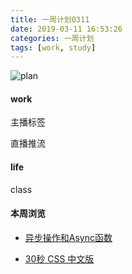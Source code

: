 ```yaml
---
title: 一周计划0311
date: 2019-03-11 16:53:26
categories: 一周计划
tags: [work, study]
---
```


![plan](https://user-gold-cdn.xitu.io/2018/9/3/1659f1969e015231?w=1424&h=698&f=png&s=1887559)

<!--more-->

#### work

主播标签

直播推流

#### life

class

#### 本周浏览

* [异步操作和Async函数](http://caibaojian.com/es6/async.html)

* [30秒 CSS 中文版](http://caibaojian.com/30-seconds-of-css/)